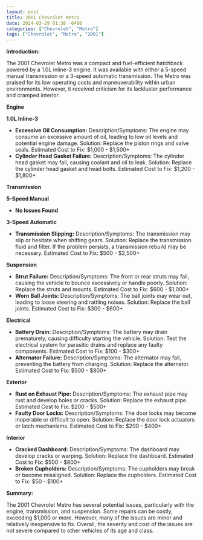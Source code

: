 ```yaml
---
layout: post
title: 2001 Chevrolet Metro
date: 2024-03-29 01:38 -0400
categories: ["Chevrolet", "Metro"]
tags: ["Chevrolet", "Metro", "2001"]
---
```

**Introduction:**

The 2001 Chevrolet Metro was a compact and fuel-efficient hatchback powered by a 1.0L inline-3 engine. It was available with either a 5-speed manual transmission or a 3-speed automatic transmission. The Metro was praised for its low operating costs and maneuverability within urban environments. However, it received criticism for its lackluster performance and cramped interior.

**Engine**

**1.0L Inline-3**

- **Excessive Oil Consumption:** Description/Symptoms: The engine may consume an excessive amount of oil, leading to low oil levels and potential engine damage. Solution: Replace the piston rings and valve seals. Estimated Cost to Fix: $1,000 - $1,500+
- **Cylinder Head Gasket Failure:** Description/Symptoms: The cylinder head gasket may fail, causing coolant and oil to leak. Solution: Replace the cylinder head gasket and head bolts. Estimated Cost to Fix: $1,200 - $1,800+

**Transmission**

**5-Speed Manual**

- **No Issues Found**

**3-Speed Automatic**

- **Transmission Slipping:** Description/Symptoms: The transmission may slip or hesitate when shifting gears. Solution: Replace the transmission fluid and filter. If the problem persists, a transmission rebuild may be necessary. Estimated Cost to Fix: $500 - $2,500+

**Suspension**

- **Strut Failure:** Description/Symptoms: The front or rear struts may fail, causing the vehicle to bounce excessively or handle poorly. Solution: Replace the struts and mounts. Estimated Cost to Fix: $600 - $1,000+
- **Worn Ball Joints:** Description/Symptoms: The ball joints may wear out, leading to loose steering and rattling noises. Solution: Replace the ball joints. Estimated Cost to Fix: $300 - $600+

**Electrical**

- **Battery Drain:** Description/Symptoms: The battery may drain prematurely, causing difficulty starting the vehicle. Solution: Test the electrical system for parasitic drains and replace any faulty components. Estimated Cost to Fix: $100 - $300+
- **Alternator Failure:** Description/Symptoms: The alternator may fail, preventing the battery from charging. Solution: Replace the alternator. Estimated Cost to Fix: $500 - $800+

**Exterior**

- **Rust on Exhaust Pipe:** Description/Symptoms: The exhaust pipe may rust and develop holes or cracks. Solution: Replace the exhaust pipe. Estimated Cost to Fix: $200 - $500+
- **Faulty Door Locks:** Description/Symptoms: The door locks may become inoperable or difficult to open. Solution: Replace the door lock actuators or latch mechanisms. Estimated Cost to Fix: $200 - $400+

**Interior**

- **Cracked Dashboard:** Description/Symptoms: The dashboard may develop cracks or warping. Solution: Replace the dashboard. Estimated Cost to Fix: $500 - $800+
- **Broken Cupholders:** Description/Symptoms: The cupholders may break or become misaligned. Solution: Replace the cupholders. Estimated Cost to Fix: $50 - $100+

**Summary:**

The 2001 Chevrolet Metro has several potential issues, particularly with the engine, transmission, and suspension. Some repairs can be costly, exceeding $1,000 or more. However, many of the issues are minor and relatively inexpensive to fix. Overall, the severity and cost of the issues are not severe compared to other vehicles of its age and class.
